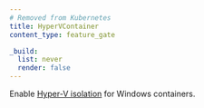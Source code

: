 ```yaml
---
# Removed from Kubernetes
title: HyperVContainer
content_type: feature_gate

_build:
  list: never
  render: false
---
```

Enable
[Hyper-V isolation](https://docs.microsoft.com/en-us/virtualization/windowscontainers/manage-containers/hyperv-container)
for Windows containers.
